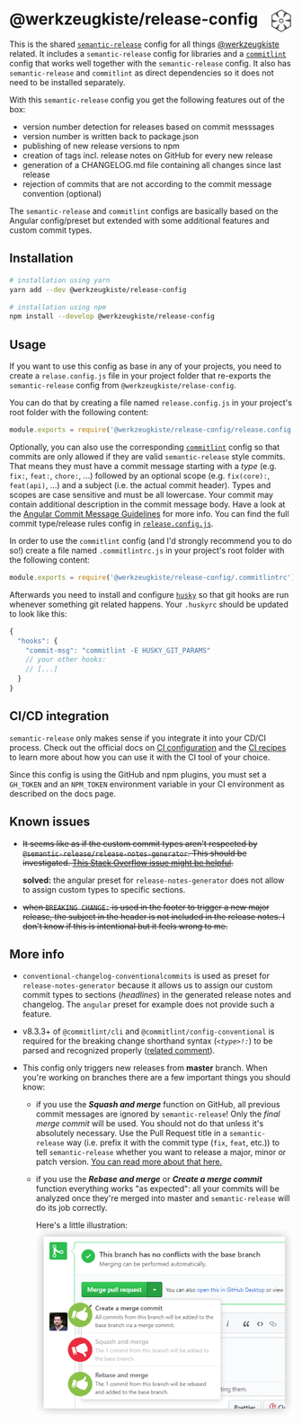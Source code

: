# @werkzeugkiste/release-config <img src="https://raw.githubusercontent.com/werkzeugkiste/release-config/master/semantic-release.svg?sanitize=true" height="40" align="right">

This is the shared [`semantic-release`](https://semantic-release.gitbook.io/) config for all things [@werkzeugkiste](https://www.github.com/werkzeugkiste) related. It includes a `semantic-release` config for libraries and a [`commitlint`](https://commitlint.js.org/) config that works well together with the `semantic-release` config. It also has `semantic-release` and `commitlint` as direct dependencies so it does not need to be installed separately.

With this `semantic-release` config you get the following features out of the box:

- version number detection for releases based on commit messsages
- version number is written back to package.json
- publishing of new release versions to npm
- creation of tags incl. release notes on GitHub for every new release
- generation of a CHANGELOG.md file containing all changes since last release
- rejection of commits that are not according to the commit message convention (optional)

The `semantic-release` and `commitlint` configs are basically based on the Angular config/preset but extended with some additional features and custom commit types.

## Installation

```sh
# installation using yarn
yarn add --dev @werkzeugkiste/release-config
```

```sh
# installation using npm
npm install --develop @werkzeugkiste/release-config
```

## Usage

If you want to use this config as base in any of your projects, you need to create a `relase.config.js` file in your project folder that re-exports the `semantic-release` config from `@werkzeugkiste/relase-config`.

You can do that by creating a file named `release.config.js` in your project's root folder with the following content:

```js
module.exports = require('@werkzeugkiste/release-config/release.config');
```

Optionally, you can also use the corresponding [`commitlint`](https://commitlint.js.org/) config so that commits are only allowed if they are valid `semantic-release` style commits. That means they must have a commit message starting with a _type_ (e.g. `fix:`, `feat:`, `chore:`, ...) followed by an optional scope (e.g. `fix(core):`, `feat(api)`, ...) and a subject (i.e. the actual commit header). Types and scopes are case sensitive and must be all lowercase. Your commit may contain additional description in the commit message body. Have a look at the [Angular Commit Message Guidelines](https://github.com/angular/angular/blob/master/CONTRIBUTING.md#-commit-message-guidelines) for more info. You can find the full commit type/release rules config in [`release.config.js`](./release.config.js).

In order to use the `commitlint` config (and I'd strongly recommend you to do so!) create a file named `.commitlintrc.js` in your project's root folder with the following content:

```js
module.exports = require('@werkzeugkiste/release-config/.commitlintrc');
```

Afterwards you need to install and configure [`husky`](https://github.com/typicode/husky) so that git hooks are run whenever something git related happens. Your `.huskyrc` should be updated to look like this:

```js
{
  "hooks": {
    "commit-msg": "commitlint -E HUSKY_GIT_PARAMS"
    // your other hooks:
    // [...]
  }
}
```

## CI/CD integration

`semantic-release` only makes sense if you integrate it into your CD/CI process. Check out the official docs on [CI configuration](https://semantic-release.gitbook.io/semantic-release/usage/ci-configuration) and the [CI recipes](https://semantic-release.gitbook.io/semantic-release/recipes/recipes#ci-configurations) to learn more about how you can use it with the CI tool of your choice.

Since this config is using the GitHub and npm plugins, you must set a `GH_TOKEN` and an `NPM_TOKEN` environment variable in your CI environment as described on the docs page.

## Known issues

- ~~It seems like as if the custom commit types aren't respected by `@semantic-release/release-notes-generator`. This should be investigated. [This Stack Overflow issue might be helpful](https://stackoverflow.com/a/59094119/705377).~~

  **solved:** the angular preset for `release-notes-generator` does not allow to assign custom types to specific sections.

- ~~when `BREAKING CHANGE:` is used in the footer to trigger a new major release, the subject in the header is not included in the release notes. I don't know if this is intentional but it feels wrong to me.~~

## More info

- `conventional-changelog-conventionalcommits` is used as preset for `release-notes-generator` because it allows us to assign our custom commit types to sections (_headlines_) in the generated release notes and changelog. The `angular` preset for example does not provide such a feature.
- v8.3.3+ of `@commitlint/cli` and `@commitlint/config-conventional` is required for the breaking change shorthand syntax (_`<type>!:`_) to be parsed and recognized properly ([related comment](https://github.com/conventional-changelog/commitlint/issues/658#issuecomment-545172808)).
- This config only triggers new releases from **master** branch. When you're working on branches there are a few important things you should know:

  - if you use the **_Squash and merge_** function on GitHub, all previous commit messages are ignored by `semantic-release`! Only the _final merge commit_ will be used. You should not do that unless it's absolutely necessary. Use the Pull Request title in a `semantic-release` way (i.e. prefix it with the commit type (`fix`, `feat`, etc.)) to tell `semantic-release` whether you want to release a major, minor or patch version. [You can read more about that here.](https://github.com/semantic-release/semantic-release/blob/master/docs/support/troubleshooting.md#squashed-commits-are-ignored-by-semantic-release)

  - if you use the **_Rebase and merge_** or **_Create a merge commit_** function everything works "as expected": all your commits will be analyzed once they're merged into master and `semantic-release` will do its job correctly.

    Here's a little illustration:<br/>
    ![](howto-pr.png)
